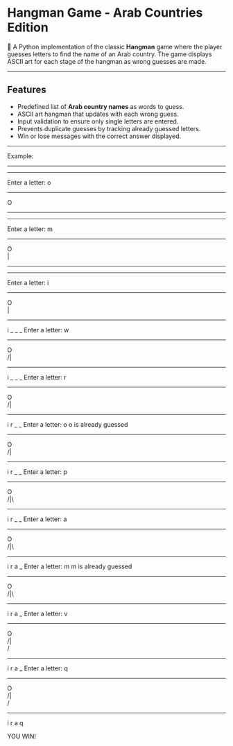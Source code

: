 # Hangman Game - Arab Countries Edition

🎯 A Python implementation of the classic **Hangman** game where the player guesses letters to find the name of an Arab country. The game displays ASCII art for each stage of the hangman as wrong guesses are made.

---

## Features
- Predefined list of **Arab country names** as words to guess.
- ASCII art hangman that updates with each wrong guess.
- Input validation to ensure only single letters are entered.
- Prevents duplicate guesses by tracking already guessed letters.
- Win or lose messages with the correct answer displayed.

---
Example:

*************
_ _ _ _
Enter a letter: o
*************
  O  
     
     
*************
_ _ _ _
Enter a letter: m
*************
  O  
  |  
     
*************
_ _ _ _
Enter a letter: i
*************
  O  
  |  
     
*************
i _ _ _
Enter a letter: w
*************
  O  
 /|  
     
*************
i _ _ _
Enter a letter: r
*************
  O  
 /|  
     
*************
i r _ _
Enter a letter: o
o is already guessed
*************
  O  
 /|  
     
*************
i r _ _
Enter a letter: p
*************
  O  
 /|\
     
*************
i r _ _
Enter a letter: a
*************
  O  
 /|\
     
*************
i r a _
Enter a letter: m
m is already guessed
*************
  O  
 /|\
     
*************
i r a _
Enter a letter: v
*************
  O  
 /|\
 /   
*************
i r a _
Enter a letter: q
*************
  O  
 /|\
 /   
*************
i r a q

YOU WIN!
